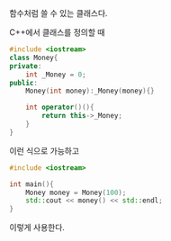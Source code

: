 함수처럼 쓸 수 있는 클래스다.

C++에서 클래스를 정의할 때

```C++
#include <iostream>
class Money{
private:
	int _Money = 0;
public:
	Money(int money):_Money(money){}

	int operator()(){
		return this->_Money;
	}
}
```

이런 식으로 가능하고
```C++
#include <iostream>

int main(){
	Money money = Money(100);
	std::cout << money() << std::endl;
}
```
이렇게 사용한다.
